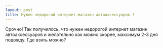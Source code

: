 ```yaml
---
layout: post 
title: Нужен недорогой интернет магазин автоаксессуаров ! 
--- 
```

Срочно! Так получилось, что нужен недорогой интернет магазин автоаксессуаров и желательно как можно скорее, максимум 2-3 дня подожду. Где взять можно?
